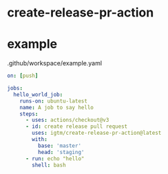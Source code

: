 # create-release-pr-action


# example

.github/workspace/example.yaml

```yaml
on: [push]

jobs:
  hello_world_job:
    runs-on: ubuntu-latest
    name: A job to say hello
    steps:
      - uses: actions/checkout@v3
      - id: create release pull request
        uses: igtm/create-release-pr-action@latest
        with:
          base: 'master'
          head: 'staging'
      - run: echo "hello"
        shell: bash
```
